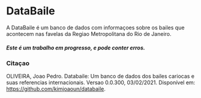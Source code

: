 # DataBaile

A DataBaile é um banco de dados com informaçoes sobre os bailes que acontecem nas favelas da Regiao Metropolitana do Rio de Janeiro.

##### Este é um trabalho em progresso, e pode conter erros.

### Citaçao

OLIVEIRA, Joao Pedro. Databaile: Um banco de dados dos bailes cariocas e suas referencias internacionais. Versao 0.0.300, 03/02/2021. Disponível em: https://github.com/kimjoaoun/databaile.
